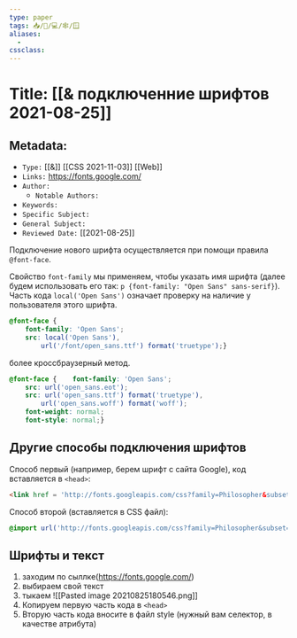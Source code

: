 ```yaml
---
type: paper
tags: 📥️/📜️/💻/🕸/🪟
aliases:
  - 
cssclass: 
---
```




# Title: **[[& подключенние шрифтов 2021-08-25]]**


## Metadata:

- `Type:` [[&]] [[CSS 2021-11-03]] [[Web]]
- `Links:` https://fonts.google.com/
- `Author:` 
	- `Notable Authors:` 
- `Keywords:` 
- `Specific Subject:` 
- `General Subject:` 
- `Reviewed Date:` [[2021-08-25]]

 Подключение нового шрифта осуществляется при помощи правила `@font-face`. 
 
 Свойство `font-family` мы применяем, чтобы указать имя шрифта (далее будем использовать его так: `p {font-family: "Open Sans" sans-serif}`). Часть кода `local('Open Sans')` означает проверку на наличие у пользователя этого шрифта.

```css
@font-face {  
	font-family: 'Open Sans';   
	src: local('Open Sans'),     
		url('/font/open_sans.ttf') format('truetype');}
```

более кроссбраузерный метод.

```css
@font-face {    font-family: 'Open Sans';   
	src: url('open_sans.eot'); 
	src: url('open_sans.ttf') format('truetype'),   
		url('open_sans.woff') format('woff');   
	font-weight: normal;  
	font-style: normal;}
```

## Другие способы подключения шрифтов

Способ первый (например, берем шрифт с сайта Google), код вставляется в `<head>`:

```html
<link href = 'http://fonts.googleapis.com/css?family=Philosopher&subset=cyrillic' rel = 'stylesheet' type = 'text/css'>
```

Способ второй (вставляется в CSS файл):

```css
@import url('http://fonts.googleapis.com/css?family=Philosopher&subset=cyrillic');
```

## Шрифты и текст

1. заходим по сыллке(https://fonts.google.com/)
2. выбираем свой текст
3. тыкаем ![[Pasted image 20210825180546.png]]
4. Копируем первую часть кода в `<head>`
5. Вторую часть кода вносите в файл style (нужный вам селектор, в качестве атрибута)

